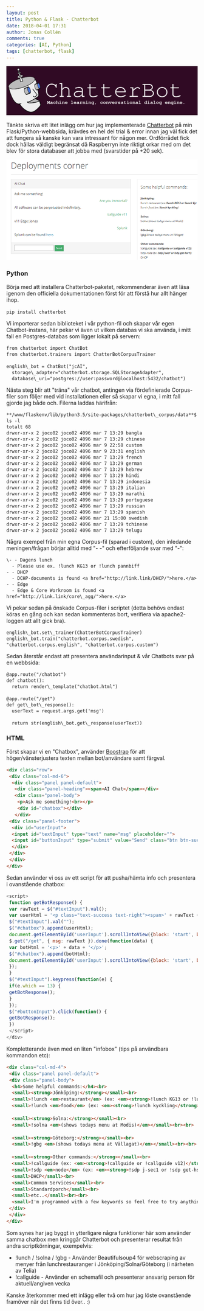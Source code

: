 ```yaml
---
layout: post
title: Python & Flask - Chatterbot
date: 2018-04-01 17:31
author: Jonas Collén
comments: true
categories: [AI, Python]
tags: [chatterbot, flask]
---
```

![](/assets/images/2018/04/banner.png) 

Tänkte skriva ett litet inlägg om hur jag implementerade [Chatterbot](http://chatterbot.readthedocs.io/en/stable/) på min Flask/Python-webbsida, krävdes en hel del trial & error innan jag väl fick det att fungera så kanske kan vara intressant för någon mer. Ordförrådet fick dock hållas väldigt begränsat då Raspberryn inte riktigt orkar med om det blev för stora databaser att jobba med (svarstider på +20 sek).

![](/assets/images/2018/04/chatbot-1.png)

### Python

Börja med att installera Chatterbot-paketet, rekommenderar även att läsa igenom den officiella dokumentationen först för att förstå hur allt hänger ihop.

`pip install chatterbot`

Vi importerar sedan biblioteket i vår python-fil och skapar vår egen Chatbot-instans, här pekar vi även ut vilken databas vi ska använda, i mitt fall en Postgres-databas som ligger lokalt på servern:

```
from chatterbot import ChatBot
from chatterbot.trainers import ChatterBotCorpusTrainer

english\_bot = ChatBot("jcAI", 
  storage\_adapter="chatterbot.storage.SQLStorageAdapter",
  database\_uri="postgres://user:password@localhost:5432/chatbot")
```

Nästa steg blir att "träna" vår chatbot, antingen via fördefinierade Corpus-filer som följer med vid installationen eller så skapar vi egna, i mitt fall gjorde jag både och. Filerna laddas härifrån:

```
**/www/flaskenv/lib/python3.5/site-packages/chatterbot\_corpus/data**$ ls -l
totalt 68
drwxr-xr-x 2 joco02 joco02 4096 mar 7 13:29 bangla
drwxr-xr-x 2 joco02 joco02 4096 mar 7 13:29 chinese
drwxr-xr-x 2 joco02 joco02 4096 mar 9 22:58 custom
drwxr-xr-x 2 joco02 joco02 4096 mar 9 23:31 english
drwxr-xr-x 2 joco02 joco02 4096 mar 7 13:29 french
drwxr-xr-x 2 joco02 joco02 4096 mar 7 13:29 german
drwxr-xr-x 2 joco02 joco02 4096 mar 7 13:29 hebrew
drwxr-xr-x 2 joco02 joco02 4096 mar 7 13:29 hindi
drwxr-xr-x 2 joco02 joco02 4096 mar 7 13:29 indonesia
drwxr-xr-x 2 joco02 joco02 4096 mar 7 13:29 italian
drwxr-xr-x 2 joco02 joco02 4096 mar 7 13:29 marathi
drwxr-xr-x 2 joco02 joco02 4096 mar 7 13:29 portuguese
drwxr-xr-x 2 joco02 joco02 4096 mar 7 13:29 russian
drwxr-xr-x 2 joco02 joco02 4096 mar 7 13:29 spanish
drwxr-xr-x 2 joco02 joco02 4096 mar 21 15:00 swedish
drwxr-xr-x 2 joco02 joco02 4096 mar 7 13:29 tchinese
drwxr-xr-x 2 joco02 joco02 4096 mar 7 13:29 telugu
```

Några exempel från min egna Corpus-fil (sparad i custom), den inledande meningen/frågan börjar alltid med "- -" och efterföljande svar med "-":

```
\- - Dagens lunch
  - Please use ex. !lunch KG13 or !lunch pannbiff
- - DHCP
  - DCHP-documents is found <a href="http://link.link/DHCP/">here.</a>
- - Edge
  - Edge & Core Workroom is found <a href="http://link.link/core\_agg/">here.</a>
```

Vi pekar sedan på önskade Corpus-filer i scriptet (detta behövs endast köras en gång och kan sedan kommenteras bort, verifiera via apache2-loggen att allt gick bra).

```
english\_bot.set\_trainer(ChatterBotCorpusTrainer)
english\_bot.train("chatterbot.corpus.swedish", "chatterbot.corpus.english", "chatterbot.corpus.custom")
```

Sedan återstår endast att presentera användarinput & vår Chatbots svar på en webbsida:

```
@app.route("/chatbot")
def chatbot():
  return render\_template("chatbot.html")

@app.route("/get")
def get\_bot\_response():
  userText = request.args.get('msg')

  return str(english\_bot.get\_response(userText))
```

### HTML

Först skapar vi en "Chatbox", använder [Boostrap](https://getbootstrap.com/) för att höger/vänsterjustera texten mellan bot/användare samt färgval.

```html
<div class="row">
 <div class="col-md-6">
  <div class="panel panel-default">
   <div class="panel-heading"><span>AI Chat</span></div>
   <div class="panel-body">
    <p>Ask me something!<br></p>
    <div id="chatbox"></div>
   </div>
 <div class="panel-footer">
  <div id="userInput">
  <input id="textInput" type="text" name="msg" placeholder="">
  <input id="buttonInput" type="submit" value="Send" class="btn btn-success btn-xs">
  </div>
 </div>
 </div>
</div>
```

Sedan använder vi oss av ett script för att pusha/hämta info och presentera i ovanstående chatbox:

```javascript
<script>
 function getBotResponse() {
 var rawText = $("#textInput").val();
 var userHtml = '<p class="text-success text-right"><span>' + rawText + '</span></p>';
 $("#textInput").val("");
 $("#chatbox").append(userHtml);
 document.getElementById('userInput').scrollIntoView({block: 'start', behavior: 'smooth'});
 $.get("/get", { msg: rawText }).done(function(data) {
 var botHtml = '<p>' + data + '</p>';
 $("#chatbox").append(botHtml);
 document.getElementById('userInput').scrollIntoView({block: 'start', behavior: 'smooth'});
 });
 }
 $("#textInput").keypress(function(e) {
 if(e.which == 13) {
 getBotResponse();
 }
 });
 $("#buttonInput").click(function() {
 getBotResponse();
 })
 </script>
</div>
```

Kompletterande även med en liten "infobox" (tips på användbara kommandon etc):

```html
<div class="col-md-4">
 <div class="panel panel-default">
 <div class="panel-body">
  <h4>Some helpful commands:</h4><br>
  <small><strong>Jönköping:</strong></small><br>
  <small>!lunch <em>restaurant</em> (ex: <em><strong>!lunch KG13 or !lunch Vy</strong>)</em></small><br>
  <small>!lunch <em>food</em> (ex: <em><strong>!lunch kyckling</strong>)</em></small><br><br>

  <small><strong>Solna:</strong></small><br>
  <small>!solna <em>(shows todays menu at Modis)</em></small><br><br>

  <small><strong>Göteborg:</strong></small><br>
  <small>!gbg <em>(shows todays menu at Vällagat)</em></small><br><br>

  <small><strong>Other commands:</strong></small><br> 
  <small>!callguide (ex: <em><strong>!callguide or !callguide v12)</strong>)</em></small><br>
  <small>!sdp <em>node</em> (ex: <em><strong>!sdp j-sec1 or !sdp get-hsr1)</strong>)</em></small><br>
  <small>DHCP</small><br>
  <small>Common Services</small><br>
  <small>Standardporch</small><br>
  <small>etc..</small><br><br> 
  <small>I'm programmed with a few keywords so feel free to try anything, i'll try my best to respond. Let joco02 know if something else should be added for easy access.</small>
 </div>
 </div>
</div>
```

Som synes har jag byggt in ytterligare några funktioner här som använder samma chatbox men kringgår Chatterbot och presenterar resultat från andra scriptkörningar, exempelvis:

*   !lunch / !solna / !gbg - Använder Beautifulsoup4 för webscraping av menyer från lunchrestauranger i Jönköping/Solna/Göteborg (i närheten av Telia)
*   !callguide - Använder en schemafil och presenterar ansvarig person för aktuell/angiven vecka

Kanske återkommer med ett inlägg eller två om hur jag löste ovanstående framöver när det finns tid över.. :)
